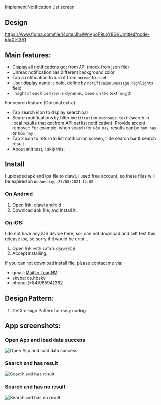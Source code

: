 Implement Notification List screen

## Design

https://www.figma.com/file/i4cmuJhojWnVpoF9uqY8Gi/Untitled?node-id=0%3A1

## Main features:

- Display all notifications got from API (mock from json file)
- Unread notification has different background color
- Tap a notification to turn it from `unread` to `read`
- User display name is bold, define by `notificaion.message.highlights` field
- Height of each cell row is dynamic, base on the text length

For search feature (Optional extra)

- Tap search icon to display search bar
- Search notifications by filter `notification.messsage.text` (search in local results that got from API get list notification): Provide accent remover: For example: when search for `Hôm nay`, results can be `hom nay` or `hôm nay`
- Tap `X` icon to return to list notification screen, hide search bar & search result
- About unit test, I skip this.

## Install
I uploaded apk and ipa file to diawi, I used free account, so these files will be expired on `Wednesday, 25/08/2021 14:00`
### On Android
1. Open link: [diawi android](https://i.diawi.com/XQ5KDX) 
2. Download apk file, and install it.

### On iOS:
I do not have any iOS device here, so I can not download and seft test this release ipa, so sorry if it would be error...
1. Open link with safari: [diawi iOS](https://i.diawi.com/mLiXLu) 
2. Accept installing.

If you can not download install file, please contact me via:
- gmail: [Mail to ToanNM](mailto:toannm.jsc@gmail.com) 
- skype: gs.hbsky
- phone: (+84)985942382

## Design Pattern:
1. GetX design Pattern for easy coding.

## App screenshots:

### Open App and load data success

![Open App and load data success](https://github.com/toannmdev/flutter_tech/blob/demo/notification_page/upload/Full_Data.png)

### Search and has result

![Search and has result](https://github.com/toannmdev/flutter_tech/blob/demo/notification_page/upload/Search_Has_Result.png)

### Search and has no result

![Search and has no result](https://github.com/toannmdev/flutter_tech/blob/demo/notification_page/upload/Search_No_Result.png)

